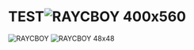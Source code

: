 # TEST![RAYCBOY 400x560](https://user-images.githubusercontent.com/92018247/216809409-9f107514-2a5a-4c68-9fd3-de5b71997932.png)
![RAYCBOY](https://user-images.githubusercontent.com/92018247/216809416-82b393bf-e04d-446c-bf30-6bd3fd07658c.png)
![RAYCBOY 48x48](https://user-images.githubusercontent.com/92018247/216809425-d1f0f7f0-e782-4da1-85f3-6206e713d36d.png)
